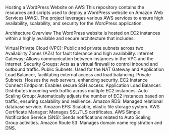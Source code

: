 Hosting a WordPress Website on AWS
This repository contains the resources and scripts used to deploy a WordPress website on Amazon Web Services (AWS). The project leverages various AWS services to ensure high availability, scalability, and security for the WordPress application.

Architecture Overview
The WordPress website is hosted on EC2 instances within a highly available and secure architecture that includes:

Virtual Private Cloud (VPC): Public and private subnets across two Availability Zones (AZs) for fault tolerance and high availability.
Internet Gateway: Allows communication between instances in the VPC and the internet.
Security Groups: Acts as a virtual firewall to control inbound and outbound traffic.
Public Subnets: Used for the NAT Gateway and Application Load Balancer, facilitating external access and load balancing.
Private Subnets: Houses the web servers, enhancing security.
EC2 Instance Connect Endpoint: Enables secure SSH access.
Application Load Balancer: Distributes incoming web traffic across multiple EC2 instances.
Auto Scaling Group: Automatically adjusts the number of EC2 instances based on traffic, ensuring scalability and resilience.
Amazon RDS: Managed relational database service.
Amazon EFS: Scalable, elastic file storage system.
AWS Certificate Manager: Manages SSL/TLS certificates.
AWS Simple Notification Service (SNS): Sends notifications related to Auto Scaling Group activities.
Amazon Route 53: Manages domain name registration and DNS.
